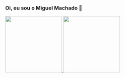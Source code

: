 ### Oi, eu sou o Miguel Machado 👋

<div>
  <a href="https://github.com/miguelmachado-dev">
  <img height="180em" src="https://github-readme-stats.vercel.app/api?username=miguelmachado-dev&show_icons=true&theme=nightowl&include_all_commits=true&count_private=true"/>
  <img height="180em" src="https://github-readme-stats.vercel.app/api/top-langs/?username=miguelmachado-dev&layout=compact&langs_count=7&theme=nightowl"/>
</div>
